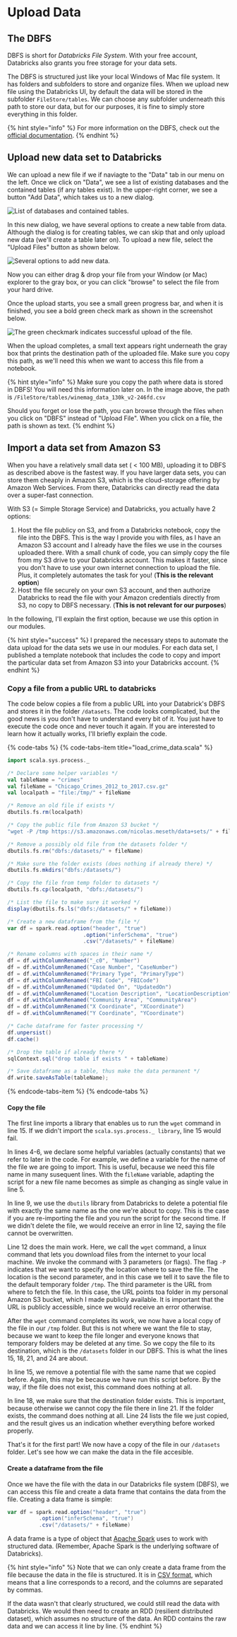 # Upload Data

## The DBFS

DBFS is short for _Databricks File System_. With your free account, Databricks also grants you free storage for your data sets.

The DBFS is structured just like your local Windows of Mac file system. It has folders and subfolders to store and organize files. When we upload new file using the Databricks UI, by default the data will be stored in the subfolder `FileStore/tables`. We can choose any subfolder underneath this path to store our data, but for our purposes, it is fine to simply store everything in this folder.

{% hint style="info" %}
For more information on the DBFS, check out the [official documentation](https://docs.databricks.com/user-guide/dbfs-databricks-file-system.html#dbfs).
{% endhint %}

## Upload new data set to Databricks

We can upload a new file if we if naviagte to the "Data" tab in our menu on the left. Once we click on "Data", we see a list of existing databases and the contained tables \(if any tables exist\). In the upper-right corner, we see a button "Add Data", which takes us to a new dialog.

![List of databases and contained tables.](../../../.gitbook/assets/add_data.png)

In this new dialog, we have several options to create a new table from data. Although the dialog is for creating tables, we can skip that and only upload new data \(we'll create a table later on\). To upload a new file, select the "Upload Files" button as shown below.

![Several options to add new data.](../../../.gitbook/assets/create_new_table.png)

Now you can either drag & drop your file from your Window \(or Mac\) explorer to the gray box, or you can click "browse" to select the file from your hard drive.

Once the upload starts, you see a small green progress bar, and when it is finished, you see a bold green check mark as shown in the screenshot below.

![The green checkmark indicates successful upload of the file.](../../../.gitbook/assets/upload_data.png)

When the upload completes, a small text appears right underneath the gray box that prints the destination path of the uploaded file. Make sure you copy this path, as we'll need this when we want to access this file from a notebook.

{% hint style="info" %}
Make sure you copy the path where data is stored in DBFS! You will need this information later on. In the image above, the path is `/FileStore/tables/winemag_data_130k_v2-246fd.csv`

Should you forget or lose the path, you can browse through the files when you click on "DBFS" instead of "Upload File". When you click on a file, the path is shown as text.
{% endhint %}

## Import a data set from Amazon S3

When you have a relatively small data set \( &lt; 100 MB\), uploading it to DBFS as described above is the fastest way. If you have larger data sets, you can store them cheaply in Amazon S3, which is the cloud-storage offering by Amazon Web Services. From there, Databricks can directly read the data over a super-fast connection.

With S3 \(= Simple Storage Service\) and Databricks, you actually have 2 options:

1. Host the file publicy on S3, and from a Databricks notebook, copy the file into the DBFS. This is the way I provide you with files, as I have an Amazon S3 account and I already have the files we use in the courses uploaded there. With a small chunk of code, you can simply copy the file from my S3 drive to your Databricks account. This makes it faster, since you don't have to use your own internet connection to upload the file. Plus, it completely automates the task for you! \(**This is the relevant option**\)
2. Host the file securely on your own S3 account, and then authorize Databricks to read the file with your  Amazon credentials directly from S3, no copy to DBFS necessary. \(**This is not relevant for our purposes**\)

In the following, I'll explain the first option, because we use this option in our modules.

{% hint style="success" %}
I prepared the necessary steps to automate the data upload for the data sets we use in our modules. For each data set, I published a template notebook that includes the code to copy and import the particular data set from Amazon S3 into your Databricks account.
{% endhint %}

### Copy a file from a public URL to databricks

The code below copies a file from a public URL into your Databrick's DBFS and stores it in the folder `/datasets`. The code looks complicated, but the good news is you don't have to understand every bit of it. You just have to execute the code once and never touch it again. If you are interested to learn how it actually works, I'll briefly explain the code.

{% code-tabs %}
{% code-tabs-item title="load\_crime\_data.scala" %}
```scala
import scala.sys.process._

/* Declare some helper variables */
val tableName = "crimes"
val fileName = "Chicago_Crimes_2012_to_2017.csv.gz"
val localpath = "file:/tmp/" + fileName

/* Remove an old file if exists */
dbutils.fs.rm(localpath)

/* Copy the public file from Amazon S3 bucket */
"wget -P /tmp https://s3.amazonaws.com/nicolas.meseth/data+sets/" + fileName !!

/* Remove a possibly old file from the datasets folder */
dbutils.fs.rm("dbfs:/datasets/" + fileName)

/* Make sure the folder exists (does nothing if already there) */
dbutils.fs.mkdirs("dbfs:/datasets/")

/* Copy the file from temp folder to datasets */
dbutils.fs.cp(localpath, "dbfs:/datasets/")

/* List the file to make sure it worked */
display(dbutils.fs.ls("dbfs:/datasets/" + fileName))

/* Create a new dataframe from the file */
var df = spark.read.option("header", "true") 
                        .option("inferSchema", "true")
                        .csv("/datasets/" + fileName)

/* Rename columns with spaces in their name */
df = df.withColumnRenamed("_c0", "Number")
df = df.withColumnRenamed("Case Number", "CaseNumber")
df = df.withColumnRenamed("Primary Type", "PrimaryType")
df = df.withColumnRenamed("FBI Code", "FBICode")
df = df.withColumnRenamed("Updated On", "UpdatedOn")
df = df.withColumnRenamed("Location Description", "LocationDescription")
df = df.withColumnRenamed("Community Area", "CommunityArea")
df = df.withColumnRenamed("X Coordinate", "XCoordinate")
df = df.withColumnRenamed("Y Coordinate", "YCoordinate")

/* Cache dataframe for faster processing */
df.unpersist()
df.cache()

/* Drop the table if already there */
sqlContext.sql("drop table if exists " + tableName)

/* Save dataframe as a table, thus make the data permanent */
df.write.saveAsTable(tableName);
```
{% endcode-tabs-item %}
{% endcode-tabs %}

#### Copy the file

The first line imports a library that enables us to run the `wget` command in line 15. If we didn't import the `scala.sys.process._ library`, line 15 would fail.

In lines 4-6, we declare some helpful variables \(actually constants\) that we refer to later in the code. For example, we define a variable for the name of the file we are going to import. This is useful, because we need this file name in many susequent lines. With the f`ileName` variable, adapting the script for a new file name becomes as simple as changing as single value in line 5.

In line 9, we use the `dbutils` library from Databricks to delete a potential file with exactly the same name as the one we're about to copy. This is the case if you are re-importing the file and you run the script for the second time. If we didn't delete the file, we would receive an error in line 12, saying the file cannot be overwritten.

Line 12 does the main work. Here, we call the `wget` command, a linux command that lets you download files from the internet to your local machine. We invoke the command with 3 parameters \(or flags\). The flag `-P` indicates that we want to specify the location where to save the file. The location is the second parameter, and in this case we tell it to save the file to the default temporary folder `/tmp`. The third parameter is the URL from where to fetch the file. In this case, the URL points toa folder in my personal Amazon S3 bucket, which I made publicly available. It is important that the URL is publicly accessible, since we would receive an error otherwise.

After the `wget` command completes its work, we now have a local copy of the file in our `/tmp` folder. But this is not where we want the file to stay, because we want to keep the file longer and everyone knows that temporary folders may be deleted at any time. So we copy the file to its destination, which is the `/datasets` folder in our DBFS. This is what the lines 15, 18, 21, and 24 are about.

In line 15, we remove a potential file with the same name that we copied before. Again, this may be because we have run this script before. By the way, if the file does not exist, this command does nothing at all.

In line 18, we make sure that the destination folder exists. This is important, because otherwise we cannot copy the file there in line 21. If the folder exists, the command does nothing at all. Line 24 lists the file we just copied, and the result gives us an indication whether everything before worked properly.

That's it for the first part! We now have a copy of the file in our `/datasets` folder. Let's see how we can make the data in the file accesible.

#### Create a dataframe from the file

Once we have the file with the data in our Databricks file system \(DBFS\), we can access this file and create a data frame that contains the data from the file. Creating a data frame is simple:

```scala
var df = spark.read.option("header", "true") 
          .option("inferSchema", "true")
          .csv("/datasets/" + fileName)
```

A data frame is a type of object that [Apache Spark](https://winf-hsos.gitbook.io/module/~/drafts/-LJNRAhUNytf0xgugkpq/primary/information-management/challenge-1-explore-new-dataset/02-upload-data/overview#apache-spark) uses to work with structured data. \(Remember, Apache Spark is the underlying software of Databricks\).

{% hint style="info" %}
Note that we can only create a data frame from the file because the data in the file is structured. It is in [CSV format](../data-sets/data-formats.md#comma-separated-values-csv), which means that a line corresponds to a record, and the columns are separated by commas.

If the data wasn't that clearly structured, we could still read the data with Databricks. We would then need to create an RDD \(resilient distributed dataset\), which assumes no structure of the data. An RDD contains the raw data and we can access it line by line.
{% endhint %}

